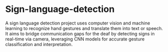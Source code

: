 # Sign-language-detection
A sign language detection project uses computer vision and machine learning to recognize hand gestures and translate them into text or speech. It aims to bridge communication gaps for the deaf by detecting signs in real-time via camera, leveraging CNN models for accurate gesture classification and interpretation.

